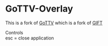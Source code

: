 # GoTTV-Overlay
This is a fork of [GoTTV](https://github.com/CrazyKitty357/GoTTV) which is a fork of [GIFT](https://github.com/issork/gift)  

Controls  
esc = close application  
